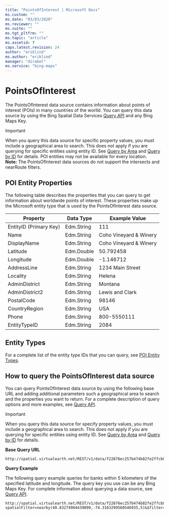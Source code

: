 ```yaml
---
title: "PointsOfInterest | Microsoft Docs"
ms.custom: ""
ms.date: "03/03/2020"
ms.reviewer: ""
ms.suite: ""
ms.tgt_pltfrm: ""
ms.topic: "article"
ms.assetid: ?
caps.latest.revision: 24
author: "eriklind"
ms.author: "eriklind"
manager: "dirabel"
ms.service: "bing-maps"
---
```

# PointsOfInterest

The PointsOfInterest data source contains information about points of interest (POIs) in many countries of the worlld. You can query this data source by using the Bing Spatial Data Services [Query API](../query-api/index.md) and any Bing Maps Key.  
  
> [!IMPORTANT]
>  When you query this data source for specific property values, you must include a geographical area to search. This does not apply if you are querying for specific entities using entity ID. See [Query by Area](../query-api/query-by-area.md) and [Query by ID](../query-api/query-by-id.md) for details. POI entities may not be available for every location.                                              
**Note:**  The PointsOfInterest data sources do not support the intersects and nearRoute filters.  
  
## POI Entity Properties  
 The following table describes the properties that you can query to get information about worldwide points of interest. These properties make up the Microsoft entity type that is used by the PointsOfInterest data source.  
  
|Property|Data Type|Example Value|  
|--------------|---------------|-------------------|  
|EntityID (Primary Key)|Edm.String|111|  
|Name|Edm.String|Coho Vineyard & Winery|  
|DisplayName|Edm.String|Coho Vineyard & Winery|  
|Latitude|Edm.Double|50.792458|  
|Longitude|Edm.Double|-1.146712|  
|AddressLine|Edm.String|1234 Main Street|  
|Locality|Edm.String|Helena|  
|AdminDistrict|Edm.String|Montana|  
|AdminDistrict2|Edm.String|Lewis and Clark|  
|PostalCode|Edm.String|98146|  
|CountryRegion|Edm.String|USA|  
|Phone|Edm.String|800-5550111|  
|EntityTypeID|Edm.String|2084|  
  
## Entity Types  
 For a complete list of the entity type IDs that you can query, see [POI Entity Types](../public-data-sources/poi-entity-types.md).  
  
## How to query the PointsOfInterest data source  
 You can query PointsOfInterest data source by using the following base URL and adding additional parameters such a geographical area to search and the properties you want to return. For a complete description of query options and more examples, see [Query API](../query-api/index.md).  
  
> [!IMPORTANT]
>  When you query this data source for specify property values, you must include a geographical area to search. This does not apply if you are querying for specific entities using entity ID. See [Query by Area](../query-api/query-by-area.md) and [Query by ID](../query-api/query-by-id.md) for details.  
  
 **Base Query URL**  
  
```url 
http://spatial.virtualearth.net/REST/v1/data/f22876ec257b474b82fe2ffcb8393150/PointsOfInterest/Microsoft  
```  
  
 **Query Example**  
  
 The following query example queries for banks within 5 kilometers of the specified latitude and longitude. The query key you use can be any Bing Maps Key. For complete information about querying a data source, see [Query API](../query-api/index.md).  
  
```url
http://spatial.virtualearth.net/REST/v1/data/f22876ec257b474b82fe2ffcb8393150/PointsOfInterest/Microsoft?spatialFilter=nearby(40.83274904439099,-74.3163299560546935,5)&$filter=EntityTypeID%20eq%20'6000'&$select=EntityID,DisplayName,Latitude,Longitude,__Distance&$top=3&key=anyBingMapsKey  
```
